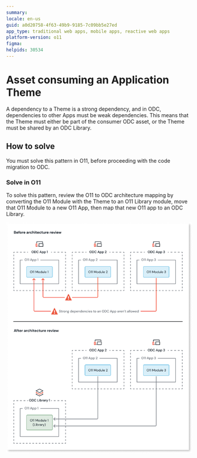 ```yaml
---
summary: 
locale: en-us
guid: a0d20758-4f63-49b9-9185-7c09bb5e27ed
app_type: traditional web apps, mobile apps, reactive web apps
platform-version: o11
figma:
helpids: 30534
---
```

# Asset consuming an Application Theme

A dependency to a Theme is a strong dependency, and in ODC, dependencies to other Apps must be weak dependencies.
This means that the Theme must either be part of the consumer ODC asset, or the Theme must be shared by an ODC Library.

## How to solve

You must solve this pattern in O11, before proceeding with the code migration to ODC.

### Solve in O11

To solve this pattern, review the O11 to ODC architecture mapping by converting the O11 Module with the Theme to an O11 Library module, move that O11 Module to a new O11 App, then map that new O11 app to an ODC Library.

![Diagram showing the architecture review process for ODC and O11 modules, illustrating the transition from O11 modules within ODC apps to an O11 library module within an ODC library.](images/review-arch-move-to-lib-1-diag.png "Architecture Review for ODC and O11 Modules")
